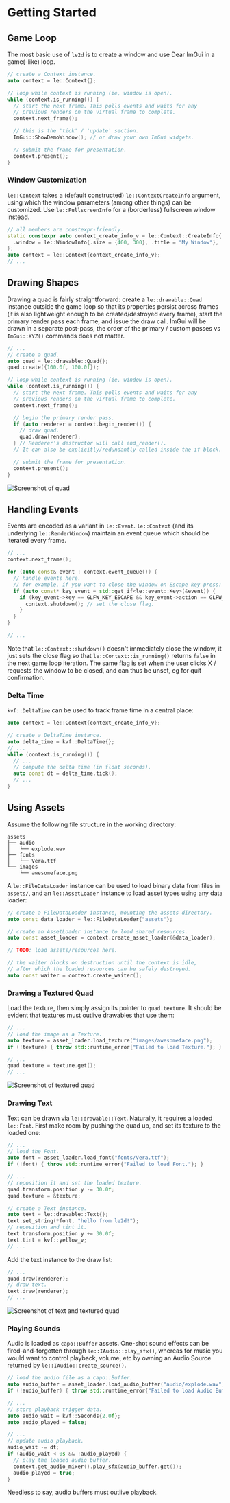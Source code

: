 # Getting Started

## Game Loop

The most basic use of `le2d` is to create a window and use Dear ImGui in a game(-like) loop.

```cpp
// create a Context instance.
auto context = le::Context{};

// loop while context is running (ie, window is open).
while (context.is_running()) {
  // start the next frame. This polls events and waits for any
  // previous renders on the virtual frame to complete.
  context.next_frame();

  // this is the 'tick' / 'update' section.
  ImGui::ShowDemoWindow(); // or draw your own ImGui widgets.

  // submit the frame for presentation.
  context.present();
}
```

### Window Customization

`le::Context` takes a (default constructed) `le::ContextCreateInfo` argument, using which the window parameters (among other things) can be customized. Use `le::FullscreenInfo` for a (borderless) fullscreen window instead.

```cpp
// all members are constexpr-friendly.
static constexpr auto context_create_info_v = le::Context::CreateInfo{
  .window = le::WindowInfo{.size = {400, 300}, .title = "My Window"},
};
auto context = le::Context{context_create_info_v};
// ...
```

## Drawing Shapes

Drawing a quad is fairly straightforward: create a `le::drawable::Quad` instance outside the game loop so that its properties persist across frames (it is also lightweight enough to be created/destroyed every frame), start the primary render pass each frame, and issue the draw call. ImGui will be drawn in a separate post-pass, the order of the primary / custom passes vs `ImGui::XYZ()` commands does not matter.

```cpp
// ...
// create a quad.
auto quad = le::drawable::Quad{};
quad.create({100.0f, 100.0f});

// loop while context is running (ie, window is open).
while (context.is_running()) {
  // start the next frame. This polls events and waits for any
  // previous renders on the virtual frame to complete.
  context.next_frame();

  // begin the primary render pass.
  if (auto renderer = context.begin_render()) {
    // draw quad.
    quad.draw(renderer);
  } // Renderer's destructor will call end_render().
  // It can also be explicitly/redundantly called inside the if block.

  // submit the frame for presentation.
  context.present();
}
```

![Screenshot of quad](quad.png)

## Handling Events

Events are encoded as a variant in `le::Event`. `le::Context` (and its underlying `le::RenderWindow`) maintain an event queue which should be iterated every frame.

```cpp
// ...
context.next_frame();

for (auto const& event : context.event_queue()) {
  // handle events here.
  // for example, if you want to close the window on Escape key press:
  if (auto const* key_event = std::get_if<le::event::Key>(&event)) {
    if (key_event->key == GLFW_KEY_ESCAPE && key_event->action == GLFW_PRESS) {
      context.shutdown(); // set the close flag.
    }
  }
}

// ...
```

Note that `le::Context::shutdown()` doesn't immediately close the window, it just sets the close flag so that `le::Context::is_running()` returns `false` in the next game loop iteration. The same flag is set when the user clicks X / requests the window to be closed, and can thus be unset, eg for quit confirmation.

### Delta Time

`kvf::DeltaTime` can be used to track frame time in a central place:

```cpp
auto context = le::Context{context_create_info_v};

// create a DeltaTime instance.
auto delta_time = kvf::DeltaTime{};
// ...
while (context.is_running()) {
  // ...
  // compute the delta time (in float seconds).
  auto const dt = delta_time.tick();
  // ...
}
```

## Using Assets

Assume the following file structure in the working directory:

```
assets
├── audio
│   └── explode.wav
├── fonts
│   └── Vera.ttf
└── images
    └── awesomeface.png
```

A `le::FileDataLoader` instance can be used to load binary data from files in `assets/`, and an `le::AssetLoader` instance to load asset types using any data loader:

```cpp
// create a FileDataLoader instance, mounting the assets directory.
auto const data_loader = le::FileDataLoader{"assets"};

// create an AssetLoader instance to load shared resources.
auto const asset_loader = context.create_asset_loader(&data_loader);

// TODO: load assets/resources here.

// the waiter blocks on destruction until the context is idle,
// after which the loaded resources can be safely destroyed.
auto const waiter = context.create_waiter();
```

### Drawing a Textured Quad

Load the texture, then simply assign its pointer to `quad.texture`. It should be evident that textures must outlive drawables that use them:

```cpp
// ...
// load the image as a Texture.
auto texture = asset_loader.load_texture("images/awesomeface.png");
if (!texture) { throw std::runtime_error{"Failed to load Texture."}; }

// ...
quad.texture = texture.get();
// ...
```

![Screenshot of textured quad](texture.png)

### Drawing Text

Text can be drawn via `le::drawable::Text`. Naturally, it requires a loaded `le::Font`. First make room by pushing the quad up, and set its texture to the loaded one:

```cpp
// ...
// load the Font.
auto font = asset_loader.load_font("fonts/Vera.ttf");
if (!font) { throw std::runtime_error{"Failed to load Font."}; }

// ...
// reposition it and set the loaded texture.
quad.transform.position.y -= 30.0f;
quad.texture = &texture;

// create a Text instance.
auto text = le::drawable::Text{};
text.set_string(*font, "hello from le2d!");
// reposition and tint it.
text.transform.position.y += 30.0f;
text.tint = kvf::yellow_v;
// ...
```

Add the text instance to the draw list:

```cpp
// ...
quad.draw(renderer);
// draw text.
text.draw(renderer);
// ...
```

![Screenshot of text and textured quad](text_and_texture.png)

### Playing Sounds

Audio is loaded as `capo::Buffer` assets. One-shot sound effects can be fired-and-forgotten through `le::IAudio::play_sfx()`, whereas for music you would want to control playback, volume, etc by owning an Audio Source returned by `le::IAudio::create_source()`.

```cpp
// load the audio file as a capo::Buffer.
auto audio_buffer = asset_loader.load_audio_buffer("audio/explode.wav");
if (!audio_buffer) { throw std::runtime_error{"Failed to load Audio Buffer."}; }

// ...
// store playback trigger data.
auto audio_wait = kvf::Seconds{2.0f};
auto audio_played = false;

// ...
// update audio playback.
audio_wait -= dt;
if (audio_wait < 0s && !audio_played) {
  // play the loaded audio buffer.
  context.get_audio_mixer().play_sfx(audio_buffer.get());
  audio_played = true;
}
```

Needless to say, audio buffers must outlive playback.
